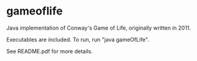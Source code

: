 gameoflife
==========

Java implementation of Conway's Game of Life, originally written in 2011.

Executables are included. To run, run "java gameOfLife". 

See README.pdf for more details.
